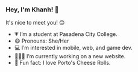 ### Hey, I'm Khanh! 👋 
It's nice to meet you! 😊

<!--
**khanh-v-nguyen/khanh-v-nguyen** is a ✨ _special_ ✨ repository because its `README.md` (this file) appears on your GitHub profile.

Here are some ideas to get you started:

- 🔭 I’m currently working on ...
- 🌱 I’m currently learning ...
- 👯 I’m looking to collaborate on ...
- 🤔 I’m looking for help with ...
- 💬 Ask me about ...
- 📫 How to reach me: ...
- 😄 Pronouns: ...
- ⚡ Fun fact: ...
-->

- 💗 I’m a student at Pasadena City College.
- 😄 Pronouns: She/Her
- 💻 I’m interested in mobile, web, and game dev.
- 👩🏻‍💻 I’m currently working on a new website.
- 🥐 Fun fact: I love Porto's Cheese Rolls.
